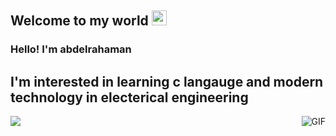 
    
## Welcome to my world <img src="https://github.com/TheDudeThatCode/TheDudeThatCode/blob/master/Assets/Earth.gif" width="24px">

### Hello! I'm  abdelrahaman
##  I'm interested in learning c langauge and modern technology in electerical engineering

<img align="right" alt="GIF" src="https://raw.githubusercontent.com/JoeyBling/JoeyBling/master/pic/pusheencode.gif" />


  

[![](https://img.shields.io/badge/Telegram-%10abdelrahman-blue)](https://t.me/https://t.me/abdelrahman_ali33)


  
